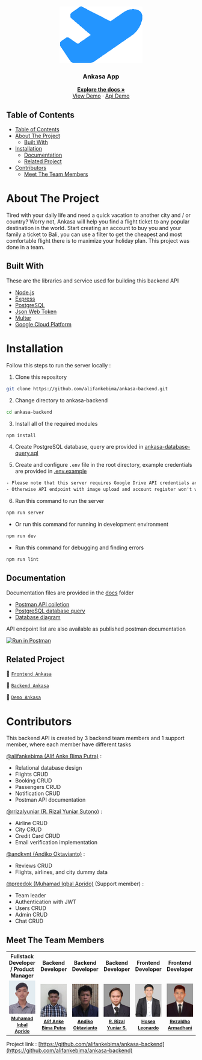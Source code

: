 <br />
<p align="center">
  <div align="center">
    <img height="150" src="./docs/readme/logo.png" alt="ankasa" border="0"/>
  </div>
  <h3 align="center">Ankasa App</h3>
  <p align="center">
    <a href="https://github.com/alifankebima/ankasa-backend"><strong>Explore the docs »</strong></a>
    <br />
    <a href="https://insancitaticket.vercel.app/">View Demo</a>
    ·
    <a href="https://clear-newt-getup.cyclic.app/">Api Demo</a>
  </p>
</p>

## Table of Contents

- [Table of Contents](#table-of-contents)
- [About The Project](#about-the-project)
  - [Built With](#built-with)
- [Installation](#installation)
  - [Documentation](#documentation)
  - [Related Project](#related-project)
- [Contributors](#contributors)
  - [Meet The Team Members](#meet-the-team-members)

# About The Project

Tired with your daily life and need a quick vacation to another city and / or country? Worry not, Ankasa will help you find a flight ticket to any popular destination in the world. Start creating an account to buy you and your family a ticket to Bali, you can use a filter to get the cheapest and most comfortable flight there is to maximize your holiday plan. This project was done in a team.

## Built With

These are the libraries and service used for building this backend API

- [Node.js](https://nodejs.org)
- [Express](https://expressjs.com)
- [PostgreSQL](https://www.postgresql.org)
- [Json Web Token](https://jwt.io)
- [Multer](https://github.com/expressjs/multer)
- [Google Cloud Platform](https://cloud.google.com)

# Installation

Follow this steps to run the server locally :

1. Clone this repository

```sh
git clone https://github.com/alifankebima/ankasa-backend.git
```

2. Change directory to ankasa-backend

```sh
cd ankasa-backend
```

3. Install all of the required modules

```sh
npm install
```

4. Create PostgreSQL database, query are provided in [ankasa-database-query.sql](./docs/ankasa-database-query.sql)

5. Create and configure `.env` file in the root directory, example credentials are provided in [.env.example](./.env.example)

```txt
- Please note that this server requires Google Drive API credentials and Gmail service account
- Otherwise API endpoint with image upload and account register won't work properly
```

6. Run this command to run the server

```sh
npm run server
```

- Or run this command for running in development environment

```sh
npm run dev
```

- Run this command for debugging and finding errors

```sh
npm run lint
```

## Documentation

Documentation files are provided in the [docs](./docs) folder

- [Postman API colletion](./docs/Ankasa.postman_collection.json)
- [PostgreSQL database query](./docs/ankasa-database-query.sql)
- [Database diagram](./docs/ankasa-database-diagram.drawio.png)

API endpoint list are also available as published postman documentation

[![Run in Postman](https://run.pstmn.io/button.svg)](https://documenter.getpostman.com/view/26309865/2s93RTQXQB)

## Related Project

:rocket: [`Frontend Ankasa`](https://github.com/preedok/FE-ANKASA)

:rocket: [`Backend Ankasa`](https://github.com/alifankebima/ankasa-backend)

:rocket: [`Demo Ankasa`](https://insancitaticket.vercel.app/)

# Contributors

This backend API is created by 3 backend team members and 1 support member, where each member have different tasks

[@alifankebima (Alif Anke Bima Putra)](https://github.com/alifankebima) :

- Relational database design
- Flights CRUD
- Booking CRUD
- Passengers CRUD
- Notification CRUD
- Postman API documentation

[@rrizalyuniar (R. Rizal Yuniar Sutono)](https://github.com/rrizalyuniar) :

- Airline CRUD
- City CRUD
- Credit Card CRUD
- Email verification implementation

[@andkvnt (Andiko Oktavianto)](https://github.com/andkvnt) :

- Reviews CRUD
- Flights, airlines, and city dummy data

[@preedok (Muhamad Iqbal Aprido)](https://github.com/preedok) (Support member) :

- Team leader
- Authentication with JWT
- Users CRUD
- Admin CRUD
- Chat CRUD

## Meet The Team Members

<center>
  <table align="center">
    <tr >
      <th >Fullstack Developer / Product Manager</th>
      <th >Backend Developer</th>
      <th >Backend Developer</th>
      <th >Backend Developer</th>
      <th >Frontend Developer</th>
      <th >Frontend Developer</th>
    </tr>
    <tr >
      <td align="center">
        <a href="https://github.com/preedok">
          <img width="200" src="./docs/readme/iqbal.jpg" alt="Muhamad Iqbal Aprido"><br/>
          <b style="font-size:12px">Muhamad Iqbal Aprido</b>
        </a>
      </td>
      <td align="center">
        <a href="https://github.com/alifankebima">
          <img width="200" src="./docs/readme/alif.jpg" alt="Alif Anke Bima Putra"><br/>
          <b style="font-size:12px">Alif Anke Bima Putra</b>
        </a>
      </td>
      <td align="center">
        <a href="https://github.com/andkvnt">
          <img width="200" src="./docs/readme/andhiko.jpg" alt="Andiko Oktavianto"><br/>
          <b style="font-size:12px">Andiko Oktavianto</b>
        </a>
      </td>
      <td align="center">
        <a href="https://github.com/rrizalyuniar">
          <img width="200" src="./docs/readme/rizal.jpg" alt="R. Rizal Yuniar S."><br/>
          <b style="font-size:12px">R. Rizal Yuniar S.</b>
        </a>
      </td>
      <td align="center">
        <a href="https://github.com/hosealeonardo18">
          <img width="200" src="./docs/readme/hose.jpg" alt="Hosea Leonardo"><br/>
          <b style="font-size:12px">Hosea Leonardo</b>
        </a>
      </td>
     <td align="center">
        <a href="https://github.com/RezaldhoArmadhani">
          <img width="200" src="./docs/readme/aldho.jpg" alt="Rezaldho Armadhani"><br/>
          <b style="font-size:12px">Rezaldho Armadhani</b>
        </a>
      </td>
    </tr>
  </table>
</center>

Project link : [https://github.com/alifankebima/ankasa-backend](https://github.com/alifankebima/ankasa-backend)